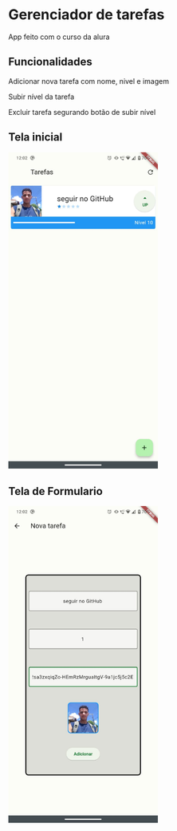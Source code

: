 # Gerenciador de tarefas

App feito com o curso da alura

## Funcionalidades

Adicionar nova tarefa com nome, nivel e imagem

Subir nível da tarefa

Excluir tarefa segurando botão de subir nível

## Tela inicial
<img src="/assets/screens/inicial.jpeg" style="width: 300px">

## Tela de Formulario
<img src="/assets/screens/formulario.jpeg" style="width: 300px">
